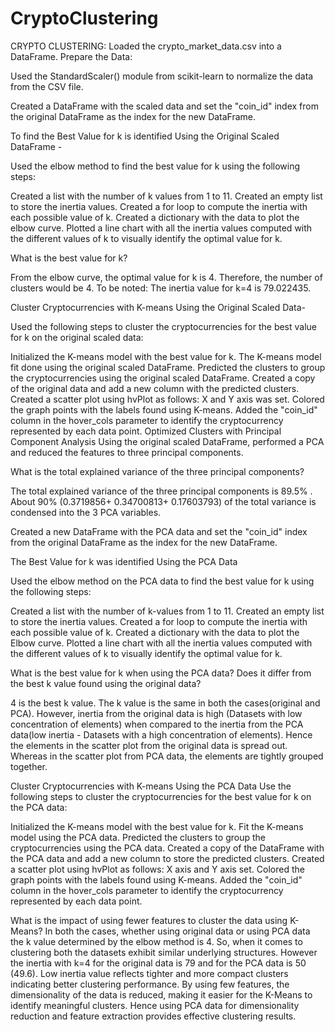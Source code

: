 # CryptoClustering
CRYPTO CLUSTERING:
Loaded the crypto_market_data.csv into a DataFrame.
Prepare the Data:

Used the StandardScaler() module from scikit-learn to normalize the data from the CSV file.

Created a DataFrame with the scaled data and set the "coin_id" index from the original DataFrame as the index for the new DataFrame.

To find the Best Value for k is identified Using the Original Scaled DataFrame -

Used the elbow method to find the best value for k using the following steps:

Created a list with the number of k values from 1 to 11.
Created an empty list to store the inertia values.
Created a for loop to compute the inertia with each possible value of k.
Created a dictionary with the data to plot the elbow curve.
Plotted a line chart with all the inertia values computed with the different values of k to visually identify the optimal value for k.

What is the best value for k?

From the elbow curve, the optimal value for k is 4. Therefore, the number of clusters would be 4.
To be noted: The inertia value for k=4 is 79.022435.

Cluster Cryptocurrencies with K-means Using the Original Scaled Data-

Used the following steps to cluster the cryptocurrencies for the best value for k on the original scaled data:

Initialized the K-means model with the best value for k.
The K-means model fit done using the original scaled DataFrame.
Predicted the clusters to group the cryptocurrencies using the original scaled DataFrame.
Created a copy of the original data and add a new column with the predicted clusters.
Created a scatter plot using hvPlot as follows:
X and Y axis was set.
Colored the graph points with the labels found using K-means.
Added the "coin_id" column in the hover_cols parameter to identify the cryptocurrency represented by each data point.
Optimized Clusters with Principal Component Analysis
Using the original scaled DataFrame, performed a PCA and reduced the features to three principal components.

What is the total explained variance of the three principal components?

The total explained variance of the three principal components is 89.5% . About 90% (0.3719856+ 0.34700813+ 0.17603793) of the total variance is condensed into the 3 PCA variables.

Created a new DataFrame with the PCA data and set the "coin_id" index from the original DataFrame as the index for the new DataFrame.

The Best Value for k was identified Using the PCA Data

Used the elbow method on the PCA data to find the best value for k using the following steps:

Created a list with the number of k-values from 1 to 11.
Created an empty list to store the inertia values.
Created a for loop to compute the inertia with each possible value of k.
Created a dictionary with the data to plot the Elbow curve.
Plotted a line chart with all the inertia values computed with the different values of k to visually identify the optimal value for k.

What is the best value for k when using the PCA data?
Does it differ from the best k value found using the original data?

4 is the best k value. The k value is the same in both the cases(original and PCA). However, inertia from the original data is high (Datasets with low concentration of elements) when compared to the inertia from the PCA data(low inertia - Datasets with a high concentration of elements). Hence the elements in the scatter plot from the original data is spread out. Whereas in the scatter plot from PCA data, the elements are tightly grouped together.

Cluster Cryptocurrencies with K-means Using the PCA Data
Use the following steps to cluster the cryptocurrencies for the best value for k on the PCA data:

Initialized the K-means model with the best value for k.
Fit the K-means model using the PCA data.
Predicted the clusters to group the cryptocurrencies using the PCA data.
Created a copy of the DataFrame with the PCA data and add a new column to store the predicted clusters.
Created a scatter plot using hvPlot as follows: X axis and Y axis set.
Colored the graph points with the labels found using K-means.
Added the "coin_id" column in the hover_cols parameter to identify the cryptocurrency represented by each data point.


What is the impact of using fewer features to cluster the data using K-Means?
In both the cases, whether using original data or using PCA data the k value determined by the elbow method is 4. So, when it comes to clustering both the datasets exhibit similar underlying structures. However the inertia with k=4 for the original data is 79 and for the PCA data is 50 (49.6). Low inertia value reflects tighter and more compact clusters indicating better clustering performance. By using few features, the dimensionality of the data is reduced, making it easier for the K-Means to identify meaningful clusters. Hence using PCA data for dimensionality reduction and feature extraction provides effective clustering results.
